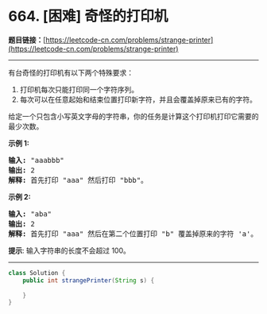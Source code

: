 # 664. [困难] 奇怪的打印机

**题目链接：**[https://leetcode-cn.com/problems/strange-printer](https://leetcode-cn.com/problems/strange-printer)

---

<div class="content__1Y2H">
 <div class="notranslate">
  <p>有台奇怪的打印机有以下两个特殊要求：</p> 
  <ol> 
   <li>打印机每次只能打印同一个字符序列。</li> 
   <li>每次可以在任意起始和结束位置打印新字符，并且会覆盖掉原来已有的字符。</li> 
  </ol> 
  <p>给定一个只包含小写英文字母的字符串，你的任务是计算这个打印机打印它需要的最少次数。</p> 
  <p><strong>示例 1:</strong></p> 
  <pre class="language-text"><strong>输入:</strong> "aaabbb"
<strong>输出:</strong> 2
<strong>解释:</strong> 首先打印 "aaa" 然后打印 "bbb"。
</pre> 
  <p><strong>示例 2:</strong></p> 
  <pre class="language-text"><strong>输入:</strong> "aba"
<strong>输出:</strong> 2
<strong>解释:</strong> 首先打印 "aaa" 然后在第二个位置打印 "b" 覆盖掉原来的字符 'a'。</pre> 
  <p><strong>提示</strong>: 输入字符串的长度不会超过 100。</p> 
 </div>
</div>

---

```java
class Solution {
    public int strangePrinter(String s) {
        
    }
}
```